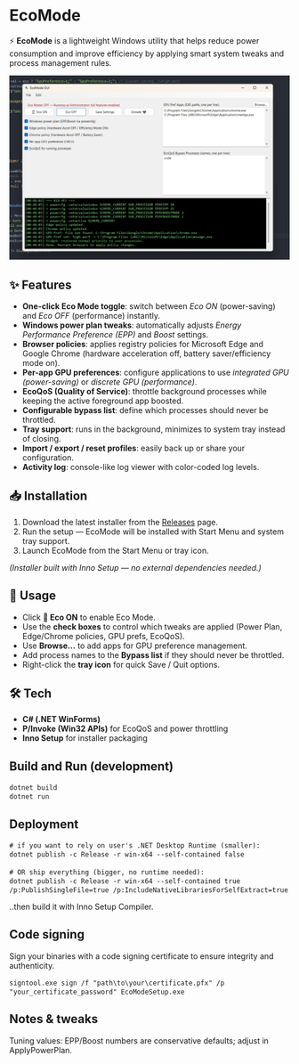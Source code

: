 # EcoMode

⚡ **EcoMode** is a lightweight Windows utility that helps reduce power consumption and improve efficiency by applying smart system tweaks and process management rules.

![EcoMode Screenshot](docs/screenshot.png)

## ✨ Features

* **One-click Eco Mode toggle**: switch between *Eco ON* (power-saving) and *Eco OFF* (performance) instantly.
* **Windows power plan tweaks**: automatically adjusts *Energy Performance Preference (EPP)* and *Boost* settings.
* **Browser policies**: applies registry policies for Microsoft Edge and Google Chrome (hardware acceleration off, battery saver/efficiency mode on).
* **Per-app GPU preferences**: configure applications to use *integrated GPU (power-saving)* or *discrete GPU (performance)*.
* **EcoQoS (Quality of Service)**: throttle background processes while keeping the active foreground app boosted.
* **Configurable bypass list**: define which processes should never be throttled.
* **Tray support**: runs in the background, minimizes to system tray instead of closing.
* **Import / export / reset profiles**: easily back up or share your configuration.
* **Activity log**: console-like log viewer with color-coded log levels.

## 📥 Installation

1. Download the latest installer from the [Releases](../../releases) page.
2. Run the setup — EcoMode will be installed with Start Menu and system tray support.
3. Launch EcoMode from the Start Menu or tray icon.

*(Installer built with Inno Setup — no external dependencies needed.)*

## 🚀 Usage

* Click **🔋 Eco ON** to enable Eco Mode.
* Use the **check boxes** to control which tweaks are applied (Power Plan, Edge/Chrome policies, GPU prefs, EcoQoS).
* Use **Browse…** to add apps for GPU preference management.
* Add process names to the **Bypass list** if they should never be throttled.
* Right-click the **tray icon** for quick Save / Quit options.

## 🛠 Tech

* **C# (.NET WinForms)**
* **P/Invoke (Win32 APIs)** for EcoQoS and power throttling
* **Inno Setup** for installer packaging

## Build and Run (development)

```
dotnet build
dotnet run
```

## Deployment

```
# if you want to rely on user's .NET Desktop Runtime (smaller):
dotnet publish -c Release -r win-x64 --self-contained false

# OR ship everything (bigger, no runtime needed):
dotnet publish -c Release -r win-x64 --self-contained true /p:PublishSingleFile=true /p:IncludeNativeLibrariesForSelfExtract=true
```

..then build it with Inno Setup Compiler.

## Code signing

Sign your binaries with a code signing certificate to ensure integrity and authenticity.

```
signtool.exe sign /f "path\to\your\certificate.pfx" /p "your_certificate_password" EcoModeSetup.exe
```

## Notes & tweaks

Tuning values: EPP/Boost numbers are conservative defaults; adjust in ApplyPowerPlan.
